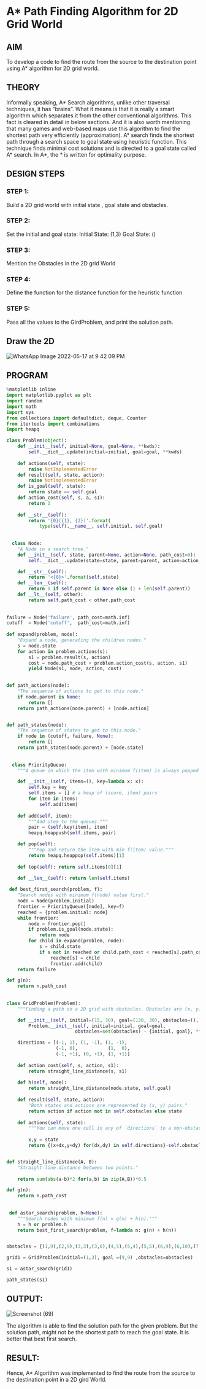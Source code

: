 # A* Path Finding Algorithm for 2D Grid World
## AIM

To develop a code to find the route from the source to the destination point using A* algorithm for 2D grid world.

## THEORY
Informally speaking, A* Search algorithms, unlike other traversal techniques, it has “brains”. What it means is that it is really a smart algorithm which separates it from the other conventional algorithms. This fact is cleared in detail in below sections. 
And it is also worth mentioning that many games and web-based maps use this algorithm to find the shortest path very efficiently (approximation). 
A* search finds the shortest path through a search space to goal state using heuristic function. This technique finds minimal cost solutions and is directed to a goal state called A* search. In A*, the * is written for optimality purpose.

## DESIGN STEPS

### STEP 1:
Build a 2D grid world with initial state , goal state and obstacles.

### STEP 2:
Set the initial and goal state:
Initial State: (1,3)
Goal State: ()

### STEP 3:
Mention the Obstacles in the 2D grid World

### STEP 4:
Define the function for the distance function for the heuristic function

### STEP 5:
Pass all the values to the GirdProblem, and print the solution path.

## Draw the 2D

![WhatsApp Image 2022-05-17 at 9 42 09 PM](https://user-images.githubusercontent.com/75234646/168860681-0e55a193-d4df-45a2-b9b0-83b9f360b972.jpeg)


## PROGRAM

```python
%matplotlib inline
import matplotlib.pyplot as plt
import random
import math
import sys
from collections import defaultdict, deque, Counter
from itertools import combinations
import heapq

class Problem(object):
    def __init__(self, initial=None, goal=None, **kwds): 
        self.__dict__.update(initial=initial, goal=goal, **kwds) 
        
    def actions(self, state):        
        raise NotImplementedError
    def result(self, state, action): 
        raise NotImplementedError
    def is_goal(self, state):        
        return state == self.goal
    def action_cost(self, s, a, s1): 
        return 1
    
    def __str__(self):
        return '{0}({1}, {2})'.format(
            type(self).__name__, self.initial, self.goal)
            
            
  class Node:
    "A Node in a search tree."
    def __init__(self, state, parent=None, action=None, path_cost=0):
        self.__dict__.update(state=state, parent=parent, action=action, path_cost=path_cost)

    def __str__(self): 
        return '<{0}>'.format(self.state)
    def __len__(self): 
        return 0 if self.parent is None else (1 + len(self.parent))
    def __lt__(self, other): 
        return self.path_cost < other.path_cost
        
        
failure = Node('failure', path_cost=math.inf) 
cutoff  = Node('cutoff',  path_cost=math.inf)    
        
def expand(problem, node):
    "Expand a node, generating the children nodes."
    s = node.state
    for action in problem.actions(s):
        s1 = problem.result(s, action)
        cost = node.path_cost + problem.action_cost(s, action, s1)
        yield Node(s1, node, action, cost)
        

def path_actions(node):
    "The sequence of actions to get to this node."
    if node.parent is None:
        return []  
    return path_actions(node.parent) + [node.action]


def path_states(node):
    "The sequence of states to get to this node."
    if node in (cutoff, failure, None): 
        return []
    return path_states(node.parent) + [node.state]        
        
        
  class PriorityQueue:
    """A queue in which the item with minimum f(item) is always popped first."""

    def __init__(self, items=(), key=lambda x: x): 
        self.key = key
        self.items = [] # a heap of (score, item) pairs
        for item in items:
            self.add(item)
         
    def add(self, item):
        """Add item to the queuez."""
        pair = (self.key(item), item)
        heapq.heappush(self.items, pair)

    def pop(self):
        """Pop and return the item with min f(item) value."""
        return heapq.heappop(self.items)[1]
    
    def top(self): return self.items[0][1]

    def __len__(self): return len(self.items)      
        
 def best_first_search(problem, f):
    "Search nodes with minimum f(node) value first."
    node = Node(problem.initial)
    frontier = PriorityQueue([node], key=f)
    reached = {problem.initial: node}
    while frontier:
        node = frontier.pop()
        if problem.is_goal(node.state):
            return node
        for child in expand(problem, node):
            s = child.state
            if s not in reached or child.path_cost < reached[s].path_cost:
                reached[s] = child
                frontier.add(child)
    return failure

def g(n): 
    return n.path_cost
    
    
class GridProblem(Problem):
    """Finding a path on a 2D grid with obstacles. Obstacles are (x, y) cells."""

    def __init__(self, initial=(15, 30), goal=(130, 30), obstacles=(), **kwds):
        Problem.__init__(self, initial=initial, goal=goal, 
                         obstacles=set(obstacles) - {initial, goal}, **kwds)

    directions = [(-1, 1), (1, -1), (1, -1),
                  (-1, 0),           (1,  0),
                  (-1, +1), (0, +1), (1, +1)]
    
    def action_cost(self, s, action, s1): 
        return straight_line_distance(s, s1)
    
    def h(self, node): 
        return straight_line_distance(node.state, self.goal)
                  
    def result(self, state, action): 
        "Both states and actions are represented by (x, y) pairs."
        return action if action not in self.obstacles else state
    
    def actions(self, state):
        """You can move one cell in any of `directions` to a non-obstacle cell."""
        
        x,y = state
        return {(x+dx,y+dy) for(dx,dy) in self.directions}-self.obstacles


def straight_line_distance(A, B):
    "Straight-line distance between two points."
    
    return sum(abs(a-b)*2 for(a,b) in zip(A,B))*0.5

def g(n): 
    return n.path_cost
        
       
 def astar_search(problem, h=None):
    """Search nodes with minimum f(n) = g(n) + h(n)."""
    h = h or problem.h
    return best_first_search(problem, f=lambda n: g(n) + h(n))


obstacles = {(1,9),(2,9),(3,3),(3,6),(4,5),(5,4),(5,5),(6,9),(6,10),(7,7),(8,1),(8,4),(8,5),(9,1),(10,6)}

grid1 = GridProblem(initial=(1,3), goal =(9,9) ,obstacles=obstacles)      

s1 = astar_search(grid1)

path_states(s1)


```
## OUTPUT:

![Screenshot (69)](https://user-images.githubusercontent.com/75234646/168859268-afe1505f-6a2e-40db-9cb9-f891dde621ec.png)

The algorithm is able to find the solution path for the given problem. But the solution path, might not be the shortest path to reach the goal state.
It is better that best first search.

## RESULT:
Hence, A* Algorithm was implemented to find the route from the source to the destination point in a 2D gird World.
